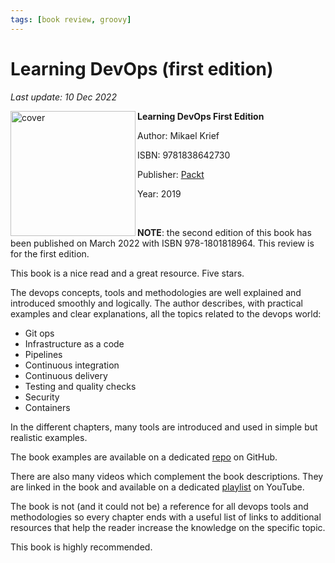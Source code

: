 ```yaml
---
tags: [book review, groovy]
---
```


# Learning DevOps (first edition)

*Last update: 10 Dec 2022*


<img align="left" src="../covers/learning-devops.jpeg" alt="cover" height="200" />

**Learning DevOps First Edition**

Author: Mikael Krief

ISBN: 9781838642730

Publisher: [Packt](https://www.packtpub.com/free-ebook/learning-devops/9781838642730)

Year: 2019

<br/>

**NOTE**: the second edition of this book has been published on March 2022 with ISBN 978-1801818964. This review is for the first edition.

This book is a nice read and a great resource. Five stars.

The devops concepts, tools and methodologies are well explained and introduced smoothly and logically. The author describes, with practical examples and clear explanations, all the topics related to the devops world:

* Git ops
* Infrastructure as a code
* Pipelines
* Continuous integration
* Continuous delivery
* Testing and quality checks
* Security
* Containers

In the different chapters, many tools are introduced and used in simple but realistic examples. 

The book examples are available on a dedicated [repo](https://github.com/PacktPublishing/Learning_DevOps) on GitHub. 

There are also many videos which complement the book descriptions. They are linked in the book and available on a dedicated [playlist](https://www.youtube.com/playlist?list=PLeLcvrwLe186ifTQ3s-wEeayiEg-_Ev8j) on YouTube.

The book is not (and it could not be) a reference for all devops tools and methodologies so every chapter ends with a useful list of links to additional resources that help the reader increase the knowledge on the specific topic.

This book is highly recommended.